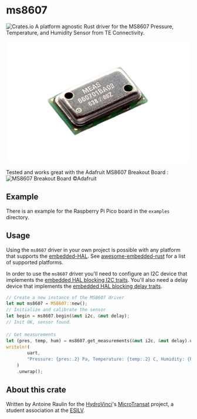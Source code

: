 # ms8607

![Crates.io](https://img.shields.io/crates/v/ms8607)
A platform agnostic Rust driver for the MS8607 Pressure, Temperature, and Humidity Sensor from TE Connectivity.

![MS8607](assets/sensor.png)

Tested and works great with the Adafruit MS8607 Breakout Board :
![MS8607 Breakout Board ©Adafruit](https://github.com/adafruit/Adafruit_MS8607/raw/master/assets/board.png?raw=true)

## Example

There is an example for the Raspberry Pi Pico board in the `examples` directory.

## Usage

Using the `ms8607` driver in your own project is possible with any platform that supports the [embedded-HAL](https://github.com/rust-embedded/embedded-hal). See [awesome-embedded-rust](https://github.com/rust-embedded/awesome-embedded-rust#hal-implementation-crates) for a list of supported platforms.

In order to use the `ms8607` driver you'll need to configure an I2C device that implements the [embedded HAL blocking I2C traits](https://docs.rs/embedded-hal/latest/embedded_hal/blocking/i2c/index.html). You'll also need a delay device that implements the [embedded HAL blocking delay traits](https://docs.rs/embedded-hal/latest/embedded_hal/blocking/delay/index.html).

```rust
// Create a new instance of the MS8607 driver
let mut ms8607 = MS8607::new();
// Initialize and calibrate the sensor
let begin = ms8607.begin(&mut i2c, &mut delay);
// Init OK, sensor found.

// Get measurements
let (pres, temp, hum) = ms8607.get_measurements(&mut i2c, &mut delay).unwrap();
writeln!(
        uart,
        "Pressure: {pres:.2} Pa, Temperature: {temp:.2} C, Humidity: {hum:.2} %RH\r"
    )
    .unwrap();
```

## About this crate

Written by Antoine Raulin for the [HydroVinci](https://github.com/HydroVinci-PULV)'s [MicroTransat](https://github.com/HydroVinci-PULV/MicroTransat) project, a student association at the [ESILV](https://esilv.fr).
